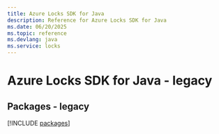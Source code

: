 ```yaml
---
title: Azure Locks SDK for Java
description: Reference for Azure Locks SDK for Java
ms.date: 06/20/2025
ms.topic: reference
ms.devlang: java
ms.service: locks
---
```

# Azure Locks SDK for Java - legacy
## Packages - legacy
[!INCLUDE [packages](locks-index.md)]